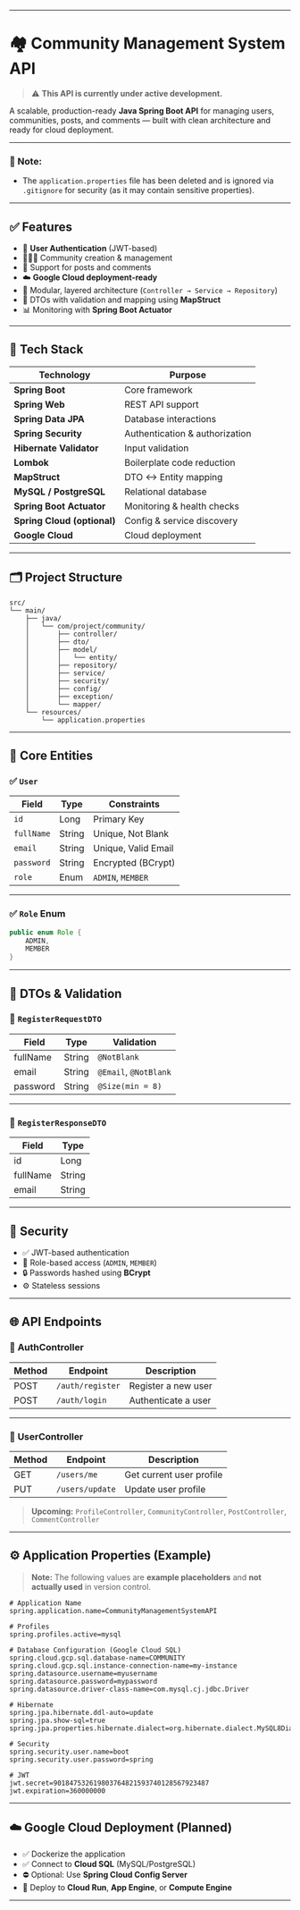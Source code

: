 
---

# 🏘️ Community Management System API

> ⚠️ **This API is currently under active development.**

A scalable, production-ready **Java Spring Boot API** for managing users, communities, posts, and comments — built with clean architecture and ready for cloud deployment.

---

### 🚨 Note:

* The `application.properties` file has been deleted and is ignored via `.gitignore` for security (as it may contain sensitive properties).

---

## ✅ Features

* 🔐 **User Authentication** (JWT-based)
* 🧑‍🤝‍🧑 Community creation & management
* 📝 Support for posts and comments
* ☁️ **Google Cloud deployment-ready**
* 🧱 Modular, layered architecture (`Controller → Service → Repository`)
* 🔄 DTOs with validation and mapping using **MapStruct**
* 📊 Monitoring with **Spring Boot Actuator**

---

## 🚀 Tech Stack

| Technology                  | Purpose                        |
| --------------------------- | ------------------------------ |
| **Spring Boot**             | Core framework                 |
| **Spring Web**              | REST API support               |
| **Spring Data JPA**         | Database interactions          |
| **Spring Security**         | Authentication & authorization |
| **Hibernate Validator**     | Input validation               |
| **Lombok**                  | Boilerplate code reduction     |
| **MapStruct**               | DTO <-> Entity mapping         |
| **MySQL / PostgreSQL**      | Relational database            |
| **Spring Boot Actuator**    | Monitoring & health checks     |
| **Spring Cloud (optional)** | Config & service discovery     |
| **Google Cloud**            | Cloud deployment               |

---

## 🗂️ Project Structure

```
src/
└── main/
    ├── java/
    │   └── com/project/community/
    │       ├── controller/
    │       ├── dto/
    │       ├── model/
    │       │   └── entity/
    │       ├── repository/
    │       ├── service/
    │       ├── security/
    │       ├── config/
    │       ├── exception/
    │       └── mapper/
    └── resources/
        └── application.properties
```

---

## 🧱 Core Entities

### ✅ `User`

| Field      | Type   | Constraints         |
| ---------- | ------ | ------------------- |
| `id`       | Long   | Primary Key         |
| `fullName` | String | Unique, Not Blank   |
| `email`    | String | Unique, Valid Email |
| `password` | String | Encrypted (BCrypt)  |
| `role`     | Enum   | `ADMIN`, `MEMBER`   |

---

### ✅ `Role` Enum

```java
public enum Role {
    ADMIN,
    MEMBER
}
```

---

## 🧾 DTOs & Validation

### 🔹 `RegisterRequestDTO`

| Field    | Type   | Validation            |
| -------- | ------ | --------------------- |
| fullName | String | `@NotBlank`           |
| email    | String | `@Email`, `@NotBlank` |
| password | String | `@Size(min = 8)`      |

---

### 🔹 `RegisterResponseDTO`

| Field    | Type   |
| -------- | ------ |
| id       | Long   |
| fullName | String |
| email    | String |

---

## 🔐 Security

* ✅ JWT-based authentication
* 🔐 Role-based access (`ADMIN`, `MEMBER`)
* 🔒 Passwords hashed using **BCrypt**
* ⚙️ Stateless sessions

---

## 🌐 API Endpoints

### 🛂 **AuthController**

| Method | Endpoint         | Description         |
| ------ | ---------------- | ------------------- |
| POST   | `/auth/register` | Register a new user |
| POST   | `/auth/login`    | Authenticate a user |

---

### 👤 **UserController**

| Method | Endpoint        | Description              |
| ------ | --------------- | ------------------------ |
| GET    | `/users/me`     | Get current user profile |
| PUT    | `/users/update` | Update user profile      |

> **Upcoming:** `ProfileController`, `CommunityController`, `PostController`, `CommentController`

---

## ⚙️ Application Properties (Example)

> **Note:** The following values are **example placeholders** and **not actually used** in version control.

```properties
# Application Name
spring.application.name=CommunityManagementSystemAPI

# Profiles
spring.profiles.active=mysql

# Database Configuration (Google Cloud SQL)
spring.cloud.gcp.sql.database-name=COMMUNITY
spring.cloud.gcp.sql.instance-connection-name=my-instance
spring.datasource.username=myusername
spring.datasource.password=mypassword
spring.datasource.driver-class-name=com.mysql.cj.jdbc.Driver

# Hibernate
spring.jpa.hibernate.ddl-auto=update
spring.jpa.show-sql=true
spring.jpa.properties.hibernate.dialect=org.hibernate.dialect.MySQL8Dialect

# Security
spring.security.user.name=boot
spring.security.user.password=spring

# JWT
jwt.secret=901847532619803764821593740128567923487
jwt.expiration=360000000
```

---

## ☁️ Google Cloud Deployment (Planned)

* ✅ Dockerize the application
* ✅ Connect to **Cloud SQL** (MySQL/PostgreSQL)
* ⛔ Optional: Use **Spring Cloud Config Server**
* 🚀 Deploy to **Cloud Run**, **App Engine**, or **Compute Engine**

---